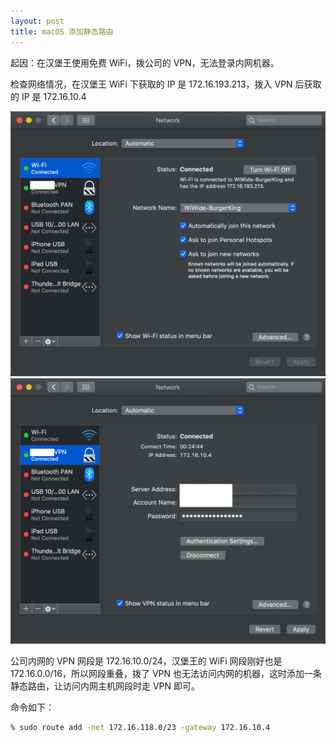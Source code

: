 ```yaml
---
layout: post
title: macOS 添加静态路由
---
```


起因：在汉堡王使用免费 WiFi，拨公司的 VPN，无法登录内网机器。

检查网络情况，在汉堡王 WiFi 下获取的 IP 是 172.16.193.213，拨入 VPN 后获取的 IP 是 172.16.10.4

![Wi-Fi](../images/macOS-static-route-1.png)
![VPN](../images/macOS-static-route-2.png)


公司内网的 VPN 网段是 172.16.10.0/24，汉堡王的 WiFi 网段刚好也是 172.16.0.0/16，所以网段重叠，拨了 VPN 也无法访问内网的机器，这时添加一条静态路由，让访问内网主机网段时走 VPN 即可。

命令如下：
```bash
% sudo route add -net 172.16.118.0/23 -gateway 172.16.10.4
```
